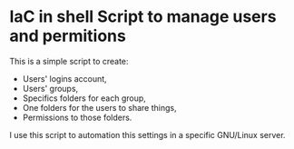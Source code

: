 # IaC in shell Script to manage users and permitions 

This is a simple script to create:

* Users' logins account,
* Users' groups,
* Specifics folders for each group,
* One folders for the users to share things,
* Permissions to those folders.


I use this script to automation this settings in a specific GNU/Linux server.